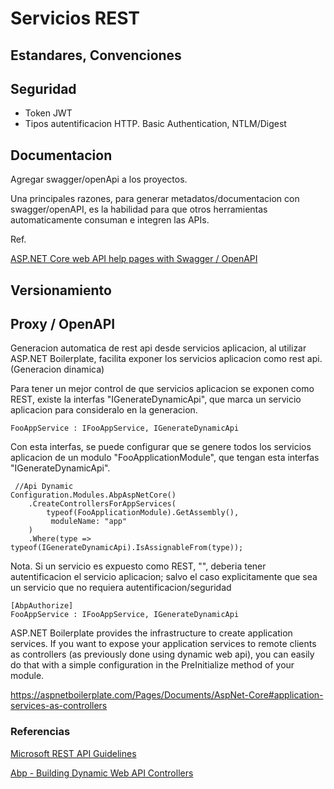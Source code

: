 # Servicios REST

## Estandares, Convenciones


## Seguridad

- Token JWT
- Tipos autentificacion HTTP. Basic Authentication, NTLM/Digest


## Documentacion

Agregar swagger/openApi a los proyectos.

Una principales razones, para generar metadatos/documentacion con swagger/openAPI, es la habilidad para que otros herramientas automaticamente consuman e integren las APIs.


Ref.

[ASP.NET Core web API help pages with Swagger / OpenAPI](https://docs.microsoft.com/en-us/aspnet/core/tutorials/web-api-help-pages-using-swagger?view=aspnetcore-3.1)

## Versionamiento

## Proxy / OpenAPI


Generacion automatica de rest api desde servicios aplicacion, al utilizar ASP.NET Boilerplate, facilita exponer los servicios aplicacion como rest api. (Generacion dinamica)

Para tener un mejor control de que servicios aplicacion se exponen como REST, existe la interfas "IGenerateDynamicApi", que marca un servicio aplicacion para consideralo en la generacion.

```
FooAppService : IFooAppService, IGenerateDynamicApi
```

Con esta interfas, se puede configurar que se genere todos los servicios aplicacion de un modulo "FooApplicationModule", que tengan esta interfas "IGenerateDynamicApi".



```
 //Api Dynamic
Configuration.Modules.AbpAspNetCore()
	.CreateControllersForAppServices(
		typeof(FooApplicationModule).GetAssembly(),
		 moduleName: "app"
	)
	.Where(type => typeof(IGenerateDynamicApi).IsAssignableFrom(type));

```

Nota. Si un servicio es expuesto como REST, "", deberia tener autentificacion el servicio aplicacion; salvo el caso explicitamente que sea un servicio que no requiera autentificacion/seguridad

 

```
[AbpAuthorize]
FooAppService : IFooAppService, IGenerateDynamicApi

```


ASP.NET Boilerplate provides the infrastructure to create application services. If you want to expose your application services to remote clients as controllers (as previously done using dynamic web api), you can easily do that with a simple configuration in the PreInitialize method of your module. 

https://aspnetboilerplate.com/Pages/Documents/AspNet-Core#application-services-as-controllers

### Referencias

[Microsoft REST API Guidelines](https://github.com/Microsoft/api-guidelines/blob/vNext/Guidelines.md)


[Abp - Building Dynamic Web API Controllers](https://aspnetboilerplate.com/Pages/Documents/Dynamic-Web-API)


